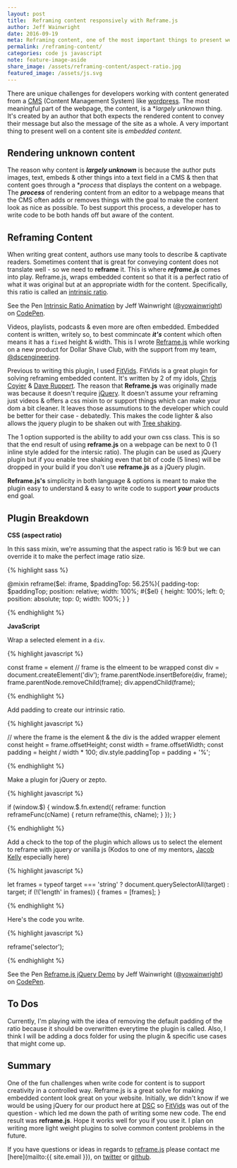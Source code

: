```yaml
---
layout: post
title:  Reframing content responsively with Reframe.js 
author: Jeff Wainwright
date: 2016-09-19
meta: Reframing content, one of the most important things to present well on a content site is embedded content.
permalink: /reframing-content/
categories: code js javascript
note: feature-image-aside
share_image: /assets/reframing-content/aspect-ratio.jpg
featured_image: /assets/js.svg
---
```


There are unique challenges for developers working with content generated from a [CMS](https://en.wikipedia.org/wiki/Content_management_system) (Content Management System) like [wordpress](https://wordpress.com/). The most meaningful part of the webpage, the content, is a *_largely unknown_ thing. It's created by an author that both expects the rendered content to convey their message but also the message of the site as a whole. A very important thing to present well on a content site is _embedded content_.

## Rendering unknown content

The reason why content is _**largely unknown**_ is because the author puts images, text, embeds & other things into a text field in a CMS & then that content goes through a *_process_ that displays the content on a webpage. The _**process**_ of rendering content from an editor to a webpage means that the CMS often adds or removes things with the goal to make the content look as nice as possible. To best support this process, a developer has to write code to be both hands off but aware of the content.

## Reframing Content

When writing great content, authors use many tools to describe & captivate readers. Sometimes content that is great for conveying content does not translate well - so we need to **reframe** it. This is where _**reframe.js**_ comes into play. Reframe.js, wraps embedded content so that it is a perfect ratio of what it was original but at an appropriate width for the content. Specifically, this ratio is called an [intrinsic ratio](http://alistapart.com/article/creating-intrinsic-ratios-for-video). 

<p data-height="380" data-theme-id="0" data-slug-hash="qaaGYV" data-default-tab="result" data-user="yowainwright" data-embed-version="2" class="codepen">See the Pen <a href="http://codepen.io/yowainwright/pen/qaaGYV/">Intrinsic Ratio Animation</a> by Jeff Wainwright (<a href="http://codepen.io/yowainwright">@yowainwright</a>) on <a href="http://codepen.io">CodePen</a>.</p>
<script async src="//assets.codepen.io/assets/embed/ei.js"></script>

Videos, playlists, podcasts & even more are often embedded. Embedded content is written, writely so, to best commincate _**it's**_ content which often means it has a `fixed` height & width. This is I wrote [Reframe.js](https://github.com/dollarshaveclub/reframe.js) while working on a new product for Dollar Shave Club, with the support from my team, [@dscengineering](https://twitter.com/dscengineering). 

Previous to writing this plugin, I used [FitVids](http://fitvidsjs.com/). FitVids is a great plugin for solving reframing embedded content. It's written by 2 of my idols, [Chris Coyier](http://chriscoyier.net/) & [Dave Ruppert](http://daverupert.com/). The reason that **Reframe.js** was originally made was because it doesn't require [jQuery](http://jquery.com/). It doesn't assume your reframing just videos & offers a css mixin to or support things which can make your dom a bit cleaner. It leaves those assumutions to the developer which could be better for their case - debatedly. This makes the code lighter & also allows the jquery plugin to be shaken out with [Tree shaking](https://medium.com/@Rich_Harris/tree-shaking-versus-dead-code-elimination-d3765df85c80#.ccnp22e5f).

The 1 option supported is the ability to add your own css class. This is so that the end result of using **reframe.js** on a webpage can be next to 0 (1 inline style added for the intersic ratio). The plugin can be used as jQuery plugin but if you enable tree shaking even that bit of code (5 lines) will be dropped in your build if you don't use **reframe.js** as a jQuery plugin. 

**Reframe.js's** simplicity in both language & options is meant to make the plugin easy to understand & easy to write code to support _**your**_ products end goal. 

## Plugin Breakdown

**CSS (aspect ratio)**

In this sass mixin, we're assuming that the aspect ratio is 16:9 but we can override it to make the perfect image ratio size.

{% highlight sass %}

@mixin reframe($el: iframe, $paddingTop: 56.25%){
  padding-top: $paddingTop;
  position: relative;
  width: 100%;
  #{$el} {
    height: 100%;
    left: 0;
    position: absolute;
    top: 0;
    width: 100%;
  }
}

{% endhighlight %}

**JavaScript**

Wrap a selected element in a `div`.

{% highlight javascript %}

const frame = element // frame is the elmeent to be wrapped
const div = document.createElement('div');
frame.parentNode.insertBefore(div, frame);
frame.parentNode.removeChild(frame);
div.appendChild(frame);

{% endhighlight %}

Add padding to create our intrinsic ratio.

{% highlight javascript %}

// where the frame is the element & the div is the added wrapper element
const height = frame.offsetHeight;
const width = frame.offsetWidth;
const padding = height / width * 100;
div.style.paddingTop = padding + '%';

{% endhighlight %}

Make a plugin for jQuery or zepto.

{% highlight javascript %}

if (window.$) {
  window.$.fn.extend({
    reframe: function reframeFunc(cName) {
      return reframe(this, cName);
    }
  });
}

{% endhighlight %}

Add a check to the top of the plugin which allows us to select the element to reframe with jquery _or_ vanilla js (Kodos to one of my mentors, [Jacob Kelly](http://jakiestfu.com/) especially here)

{% highlight javascript %}

let frames = typeof target === 'string' ? document.querySelectorAll(target) : target;
if (!('length' in frames)) {
  frames = [frames];
}

{% endhighlight %}

Here's the code you write.

{% highlight javascript %}

reframe('selector');

{% endhighlight %}

<p data-height="380" data-theme-id="0" data-slug-hash="Gjjbak" data-default-tab="css,result" data-user="yowainwright" data-embed-version="2" class="codepen">See the Pen <a href="http://codepen.io/yowainwright/pen/Gjjbak/">Reframe.js jQuery Demo</a> by Jeff Wainwright (<a href="http://codepen.io/yowainwright">@yowainwright</a>) on <a href="http://codepen.io">CodePen</a>.</p>
<script async src="//assets.codepen.io/assets/embed/ei.js"></script>

## To Dos

Currently, I'm playing with the idea of removing the default padding of the ratio because it should be overwritten everytime the plugin is called.
Also, I think I will be adding a docs folder for using the plugin & specific use cases that might come up.

## Summary

One of the fun challenges when write code for content is to support creativity in a controlled way. Reframe.js is a great solve for making embedded content look great on your website. Initially, we didn't know if we would be using jQuery for our product here at [DSC](https://www.dollarshaveclub.com/) so [FitVids](http://fitvidsjs.com/) was out of the question - which led me down the path of writing some new code. The end result was **reframe.js**. Hope it works well for you if you use it. I plan on writing more light weight plugins to solve common content problems in the future.

If you have questions or ideas in regards to [reframe.js](https://github.com/dollarshaveclub/reframe.js) please contact me [here](mailto:{{ site.email }}), on [twitter](https://twitter.com/yowainwright) or [github](https://github.com/yowainwright). 

